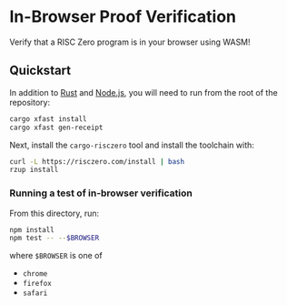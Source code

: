 # In-Browser Proof Verification

Verify that a RISC Zero program is in your browser using WASM!

## Quickstart

In addition to [Rust] and [Node.js], you will need to run from the root of the repository:

```bash
cargo xfast install
cargo xfast gen-receipt
```

Next, install the `cargo-risczero` tool and install the toolchain with:

```bash
curl -L https://risczero.com/install | bash
rzup install
```

### Running a test of in-browser verification

From this directory, run:

```bash
npm install
npm test -- --$BROWSER
```

where `$BROWSER` is one of

- `chrome`
- `firefox`
- `safari`

[Node.js]: https://nodejs.org/en/learn/getting-started/how-to-install-nodejs
[Rust]: https://doc.rust-lang.org/cargo/getting-started/installation.html
